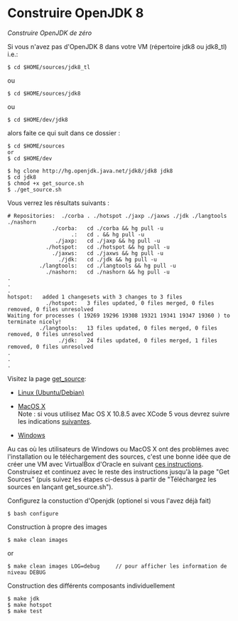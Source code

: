 # Construire OpenJDK 8

*Construire OpenJDK de zéro*

Si vous n'avez pas d'OpenJDK 8 dans votre VM (répertoire jdk8 ou jdk8_tl) i.e.:

```$ cd $HOME/sources/jdk8_tl```

ou

```$ cd $HOME/sources/jdk8```


ou 

```$ cd $HOME/dev/jdk8```

alors faite ce qui suit dans ce dossier :

```
$ cd $HOME/sources
or
$ cd $HOME/dev

$ hg clone http://hg.openjdk.java.net/jdk8/jdk8 jdk8
$ cd jdk8
$ chmod +x get_source.sh
$ ./get_source.sh
```

Vous verrez les résultats suivants :

```
# Repositories:  ./corba . ./hotspot ./jaxp ./jaxws ./jdk ./langtools ./nashorn 
              ./corba:   cd ./corba && hg pull -u
                    .:   cd . && hg pull -u
               ./jaxp:   cd ./jaxp && hg pull -u
            ./hotspot:   cd ./hotspot && hg pull -u
              ./jaxws:   cd ./jaxws && hg pull -u
                ./jdk:   cd ./jdk && hg pull -u
          ./langtools:   cd ./langtools && hg pull -u
            ./nashorn:   cd ./nashorn && hg pull -u
.
.
.
hotspot:   added 1 changesets with 3 changes to 3 files
            ./hotspot:   3 files updated, 0 files merged, 0 files removed, 0 files unresolved
Waiting for processes ( 19269 19296 19308 19321 19341 19347 19360 ) to terminate nicely!
          ./langtools:   13 files updated, 0 files merged, 0 files removed, 0 files unresolved
                ./jdk:   24 files updated, 0 files merged, 1 files removed, 0 files unresolved
.
.
.
```
Visitez la page [get_source](https://java.net/projects/adoptopenjdk/pages/GetSource):

* [Linux (Ubuntu/Debian)](https://java.net/projects/adoptopenjdk/pages/GetSource#Debian/Ubuntu)

* [MacOS X](https://java.net/projects/adoptopenjdk/pages/GetSource#Mac_OS_X) <br/>
Note : si vous utilisez Mac OS X 10.8.5 avec XCode 5 vous devrez suivre les indications [suivantes](http://mail.openjdk.java.net/pipermail/build-dev/2013-September/010262.html). 

* [Windows](https://java.net/projects/adoptopenjdk/pages/GetSource#MS_Windows)<br/>

Au cas où les utilisateurs de Windows ou MacOS X ont des problèmes avec l'installation ou le téléchargement des sources, c'est une bonne idée que de créer une VM avec VirtualBox d'Oracle en suivant [ces instructions](https://java.net/projects/adoptopenjdk/pages/AdoptOpenJDKVM). Construisez et continuez avec le reste des instructions jusqu'à la page "Get Sources" (puis suivez les étapes ci-dessus à partir de "Téléchargez les sources en lançant get_source.sh").

Configurez la constuction d'Openjdk (optionel si vous l'avez déjà fait)

```$ bash configure```

Construction à propre des images

```$ make clean images```

or

```$ make clean images LOG=debug     // pour afficher les information de niveau DEBUG ```

Construction des différents composants individuellement

```
$ make jdk
$ make hotspot
$ make test
```